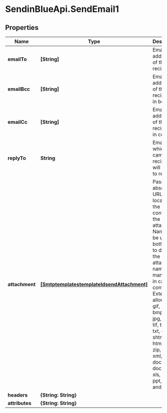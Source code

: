 # SendinBlueApi.SendEmail1

## Properties
Name | Type | Description | Notes
------------ | ------------- | ------------- | -------------
**emailTo** | **[String]** | Email addresses of the recipients | 
**emailBcc** | **[String]** | Email addresses of the recipients in bcc | [optional] 
**emailCc** | **[String]** | Email addresses of the recipients in cc | [optional] 
**replyTo** | **String** | Email on which campaign recipients will be able to reply to | [optional] 
**attachment** | [**[SmtptemplatestemplateIdsendAttachment]**](SmtptemplatestemplateIdsendAttachment.md) | Pass the absolute URL (no local file) or the base64 content of the attachment. Name can be used in both cases to define the attachment name. It is mandatory in case of content. Extension allowed: gif, png, bmp, cgm, jpg, jpeg, tif, tiff, rtf, txt, css, shtml, html, htm, csv, zip, pdf, xml, ods, doc, docx, docm, ics, xls, xlsx, ppt, tar, and ez | [optional] 
**headers** | **{String: String}** |  | [optional] 
**attributes** | **{String: String}** |  | [optional] 


